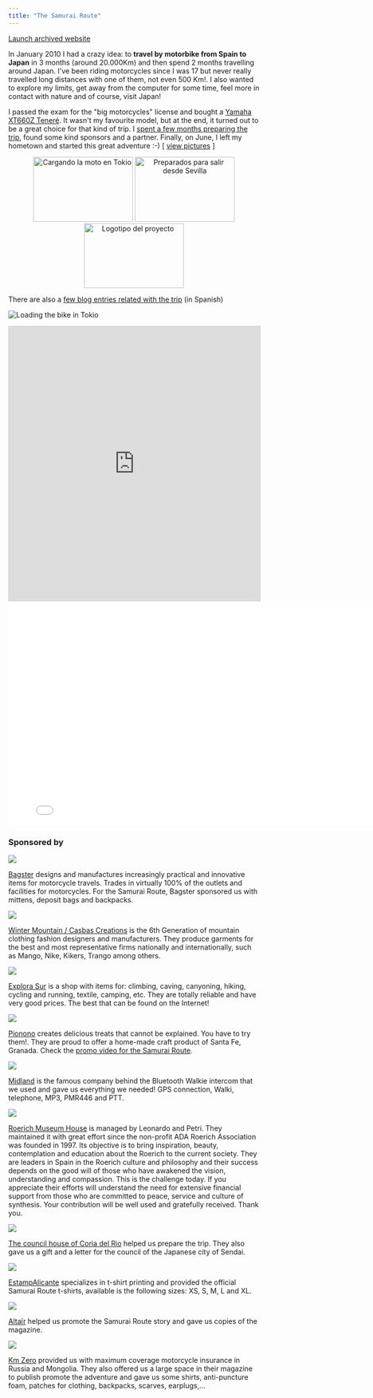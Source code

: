 ```yaml
---
title: "The Samurai Route"
---
```


<p class="work-links">
<a class="btn icon icon-external" href="http://rutasamurai.herokuapp.com" target="_blank">Launch archived website</a>
</p>

In January 2010 I had a crazy idea: to **travel by motorbike from Spain to Japan** in 3 months (around 20.000Km) and then spend 2 months travelling around Japan. I've been riding motorcycles since I was 17 but never really travelled long distances with one of them, not even 500 Km!. I also wanted to explore my limits, get away from the computer for some time, feel more in contact with nature and of course, visit Japan!

I passed the exam for the "big motorcycles" license and bought a [Yamaha XT660Z Teneré](https://en.wikipedia.org/wiki/Yamaha_XT660Z_T%C3%A9n%C3%A9r%C3%A9). It wasn't my favourite model, but at the end, it turned out to be a great choice for that kind of trip. I [spent a few months preparing the trip](http://joanmira.com/tag/ruta-samurai/page/2/), found some kind sponsors and a partner. Finally, on June, I left my hometown and started this great adventure :-) [ <a href="https://www.facebook.com/rutasamurai/photos_stream?tab=photos_albums" target="_blank">view pictures</a> ]
<p style="text-align: center"><img style="display: inline-block" title="Cargando la moto en Tokio" src="./images/ruta_samurai1_ggnldj.jpg" alt="Cargando la moto en Tokio" width="200" height="130" /> <img style="display: inline-block" title="Preparados para salir desde Sevilla" src="./images/ruta_samurai2_h9d9av.jpg" alt="Preparados para salir desde Sevilla" width="200" height="130" /> <img style="display: inline-block" title="Logotipo del proyecto" src="./images/ruta_samurai3_tuoce3.jpg" alt="Logotipo del proyecto" width="200" height="130" /></p>

There are also a [few blog entries related with the trip](/tag/ruta-samurai) (in Spanish)

![Loading the bike in Tokio](./images/ruta-samurai-loading-bike.jpg "Loading the bike in Tokyo")

<iframe frameborder="0" height="550" marginheight="0" marginwidth="0" scrolling="no" src="http://maps.google.es/maps/ms?hl=es&ie=UTF8&t=h&msa=0&msid=109521630100610492151.00047cbcf9d4d2e0c9663&ll=45.58329,65.742188&spn=84.257979,149.414063&z=2&output=embed" style="border: 1px solid #CCCCCC;" width="100%"></iframe>

<iframe allowfullscreen="allowfullscreen" frameborder="0" width="800" height="450" src="//www.youtube.com/embed/mDsD1S7m3_A?rel=0"></iframe>

### Sponsored by

<div class="thumb-desc clearfix"><a href="http://www.bagster.com/es/"><img class="thumb" src="./images/bagster_xz9rpk.jpg" /></a>
<p class="desc"><a href="http://www.bagster.com/es/">Bagster</a> designs and manufactures increasingly practical and innovative items for motorcycle travels. Trades in virtually 100% of the outlets and facilities for motorcycles. For the Samurai Route, Bagster sponsored us with mittens, deposit bags and backpacks.</p></div>

<div class="thumb-desc clearfix"><a href="http://www.creacionescasbas.com/"><img class="thumb" src="./images/casbas_ijnkdl.jpg" /></a>
<p class="desc"><a href="http://www.creacionescasbas.com/">Winter Mountain / Casbas Creations</a> is the 6th Generation of mountain clothing fashion designers and manufacturers. They produce garments for the best and most representative firms nationally and internationally, such as Mango, Nike, Kikers, Trango among others.</p></div>

<div class="thumb-desc clearfix"><a href="http://explorasur.com/"><img class="thumb" src="./images/explorasur_bmo6s4.jpg" /></a>
<p class="desc"><a href="http://explorasur.com/">Explora Sur</a> is a shop with items for: climbing, caving, canyoning, hiking, cycling and running, textile, camping, etc. They are totally reliable and have very good prices. The best that can be found on the Internet!</p></div>

<div class="thumb-desc clearfix"><a href="http://www.pionono.es/"><img class="thumb" src="./images/pionono_rslie8.jpg" /></a>
<p class="desc"><a href="http://www.pionono.es/">Pionono</a> creates delicious treats that cannot be explained. You have to try them!. They are proud to offer a home-made craft product of Santa Fe, Granada. Check the <a href="https://www.youtube.com/watch?v=So5_lX2Cgn4">promo video for the Samurai Route</a>.</p></div>

<div class="thumb-desc clearfix"><a href="http://www.midland.es/"><img class="thumb" src="./images/midland_logo_uukqca.jpg" /></a>
<p class="desc"><a href="http://www.midland.es/">Midland</a> is the famous company behind the Bluetooth Walkie intercom that we used and gave us everything we needed! GPS connection, Walki, telephone, MP3, PMR446 and PTT.</p></div>

<div class="thumb-desc clearfix"><a href="http://shambala-roerich.com/"><img class="thumb" src="./images/roerich_xym3c4.jpg" /></a>
<p class="desc"><a href="http://shambala-roerich.com/">Roerich Museum House</a> is managed by Leonardo and Petri. They maintained it with great effort since the non-profit ADA Roerich Association was founded in 1997. Its objective is to bring inspiration, beauty, contemplation and education about the Roerich to the current society. They are leaders in Spain in the Roerich culture and philosophy and their success depends on the good will of those who have awakened the vision, understanding and compassion. This is the challenge today. If you appreciate their efforts will understand the need for extensive financial support from those who are committed to peace, service and culture of synthesis. Your contribution will be well used and gratefully received. Thank you.</p></div>

<div class="thumb-desc clearfix"><a href="http://www.ayto-coriadelrio.es/"><img class="thumb"src="./images/coria_del_rio_wkxyvw.jpg" /></a>
<p class="desc"><a href="http://www.ayto-coriadelrio.es/">The council house of Coria del Rio</a> helped us prepare the trip. They also gave us a gift and a letter for the council of the Japanese city of Sendai.</p></div>

<div class="thumb-desc clearfix"><a href="#"><img class="thumb" src="./images/estampalicante2_ofy6rf.jpg" /></a>
<p class="desc"><a href="#">EstampAlicante</a> specializes in t-shirt printing and provided the official Samurai Route t-shirts, available is the following sizes: XS, S, M, L and XL.</p></div>

<div class="thumb-desc clearfix"><a href="http://www.altairblog.com/"><img class="thumb" src="./images/altair_gjvjmy.jpg" /></a>
<p class="desc"><a href="http://www.altairblog.com/">Altaïr</a> helped us promote the Samurai Route story and gave us copies of the magazine.</p></div>

<div class="thumb-desc clearfix"><a href="http://www.kmcero.es/"><img class="thumb" src="./images/kmcero_pjpd4h.jpg" /></a>
<p class="desc"><a href="http://">Km Zero</a> provided us with maximum coverage motorcycle insurance in Russia and Mongolia. They also offered us a large space in their magazine to publish promote the adventure and gave us some shirts, anti-puncture foam, patches for clothing, backpacks, scarves, earplugs,...</p></div>
